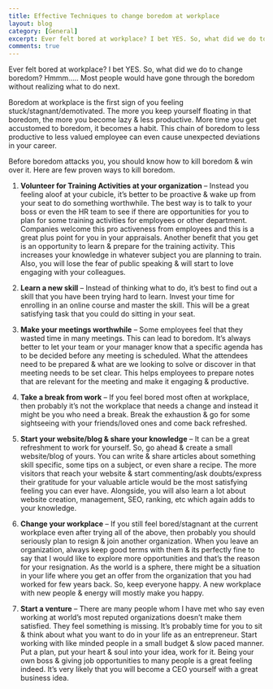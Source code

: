 ```yaml
---
title: Effective Techniques to change boredom at workplace
layout: blog
category: [General]
excerpt: Ever felt bored at workplace? I bet YES. So, what did we do to change boredom? Hmmm….. Most people would have gone through the boredom without realizing what to do next. Boredom at workplace is the first sign of you feeling stuck/stagnant/demotivated. The more you keep yourself floating in that boredom, the more you become...
comments: true
---
```


Ever felt bored at workplace? I bet YES. So, what did we do to change boredom? Hmmm….. Most people would have gone through the boredom without realizing what to do next.

Boredom at workplace is the first sign of you feeling stuck/stagnant/demotivated. The more you keep yourself floating in that boredom, the more you become lazy & less productive. More time you get accustomed to boredom, it becomes a habit. This chain of boredom to less productive to less valued employee can even cause unexpected deviations in your career.

Before boredom attacks you, you should know how to kill boredom & win over it. Here are few proven ways to kill boredom.

1. **Volunteer for Training Activities at your organization** – Instead you feeling aloof at your cubicle, it’s better to be proactive & wake up from your seat to do something worthwhile. The best way is to talk to your boss or even the HR team to see if there are opportunities for you to plan for some training activities for employees or other department. Companies welcome this pro activeness from employees and this is a great plus point for you in your appraisals. Another benefit that you get is an opportunity to learn & prepare for the training activity. This increases your knowledge in whatever subject you are planning to train. Also, you will lose the fear of public speaking & will start to love engaging with your colleagues.

2. **Learn a new skill** – Instead of thinking what to do, it’s best to find out a skill that you have been trying hard to learn. Invest your time for enrolling in an online course and master the skill. This will be a great satisfying task that you could do sitting in your seat.

3. **Make your meetings worthwhile** – Some employees feel that they wasted time in many meetings. This can lead to boredom. It’s always better to let your team or your manager know that a specific agenda has to be decided before any meeting is scheduled. What the attendees need to be prepared & what are we looking to solve or discover in that meeting needs to be set clear. This helps employees to prepare notes that are relevant for the meeting and make it engaging & productive.

4. **Take a break from work** – If you feel bored most often at workplace, then probably it’s not the workplace that needs a change and instead it might be you who need a break. Break the exhaustion & go for some sightseeing with your friends/loved ones and come back refreshed.

5. **Start your website/blog & share your knowledge** – It can be a great refreshment to work for yourself. So, go ahead & create a small website/blog of yours. You can write & share articles about something skill specific, some tips on a subject, or even share a recipe. The more visitors that reach your website & start commenting/ask doubts/express their gratitude for your valuable article would be the most satisfying feeling you can ever have. Alongside, you will also learn a lot about website creation, management, SEO, ranking, etc which again adds to your knowledge.

6. **Change your workplace** – If you still feel bored/stagnant at the current workplace even after trying all of the above, then probably you should seriously plan to resign & join another organization. When you leave an organization, always keep good terms with them & its perfectly fine to say that I would like to explore more opportunities and that’s the reason for your resignation. As the world is a sphere, there might be a situation in your life where you get an offer from the organization that you had worked for few years back. So, keep everyone happy. A new workplace with new people & energy will mostly make you happy.

7. **Start a venture** – There are many people whom I have met who say even working at world’s most reputed organizations doesn’t make them satisfied. They feel something is missing. It’s probably time for you to sit & think about what you want to do in your life as an entrepreneur. Start working with like minded people in a small budget & slow paced manner. Put a plan, put your heart & soul into your idea, work for it. Being your own boss & giving job opportunities to many people is a great feeling indeed. It’s very likely that you will become a CEO yourself with a great business idea.
